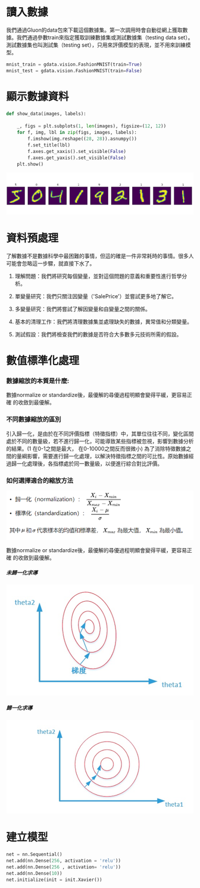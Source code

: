 # 讀入數據
我們通過Gluon的data包來下載這個數據集。第一次調用時會自動從網上獲取數據。我們通過參數train來指定獲取訓練數據集或測試數據集（testing data set）。測試數據集也叫測試集（testing set），只用來評價模型的表現，並不用來訓練模型。

```Python
mnist_train = gdata.vision.FashionMNIST(train=True)
mnist_test = gdata.vision.FashionMNIST(train=False)
```


# 顯示數據資料

```Python
def show_data(images, labels):

    _, figs = plt.subplots(1, len(images), figsize=(12, 12))
    for f, img, lbl in zip(figs, images, labels):
        f.imshow(img.reshape((28, 28)).asnumpy())
        f.set_title(lbl)
        f.axes.get_xaxis().set_visible(False)
        f.axes.get_yaxis().set_visible(False)
    plt.show()
```
![image](https://github.com/rockuass1235/deep-learning/blob/master/MNIST/images/mnist.PNG)

#   資料預處理
了解數據不是數據科學中最困難的事情，但這的確是一件非常耗時的事情。很多人可能會忽略這一步驟，就直接下水了。

1. 理解問題：我們將研究每個變量，並對這個問題的意義和重要性進行哲學分析。

2. 單變量研究：我們只關注因變量（'SalePrice'）並嘗試更多地了解它。

3. 多變量研究：我們將嘗試了解因變量和自變量之間的關係。

4. 基本的清理工作：我們將清理數據集並處理缺失的數據，異常值和分類變量。

5. 測試假設：我們將檢查我們的數據是否符合大多數多元技術所需的假設。
#  數值標準化處理

###  數據縮放的本質是什麼:
數據normalize or standardize後，最優解的尋優過程明顯會變得平緩，更容易正確   的收斂到最優解。

###  不同數據縮放的區別
引入歸一化，是由於在不同評價指標（特徵指標）中，其單位往往不同，變化區間處於不同的數量級，若不進行歸一化，可能導致某些指標被忽視，影響到數據分析的結果。(1 在0-1之間是最大， 在0-10000之間反而很微小)
為了消除特徵數據之間的量綱影響，需要進行歸一化處理，以解決特徵指標之間的可比性。原始數據經過歸一化處理後，各指標處於同一數量級，以便進行綜合對比評價。

###  如何選擇適合的縮放方法
![image](https://github.com/rockuass1235/deep-learning/blob/master/MNIST/images/normalize.png)

數據normalize or standardize後，最優解的尋優過程明顯會變得平緩，更容易正確   的收斂到最優解。
#####   未歸一化求導
![image](https://github.com/rockuass1235/deep-learning/blob/master/MNIST/images/nonormal.png)
#####   歸一化求導
![image](https://github.com/rockuass1235/deep-learning/blob/master/MNIST/images/normal.png)

#   建立模型
```Python
net = nn.Sequential()
net.add(nn.Dense(256, activation = 'relu'))
net.add(nn.Dense(256 , activation= 'relu'))
net.add(nn.Dense(10))
net.initialize(init = init.Xavier())
```

